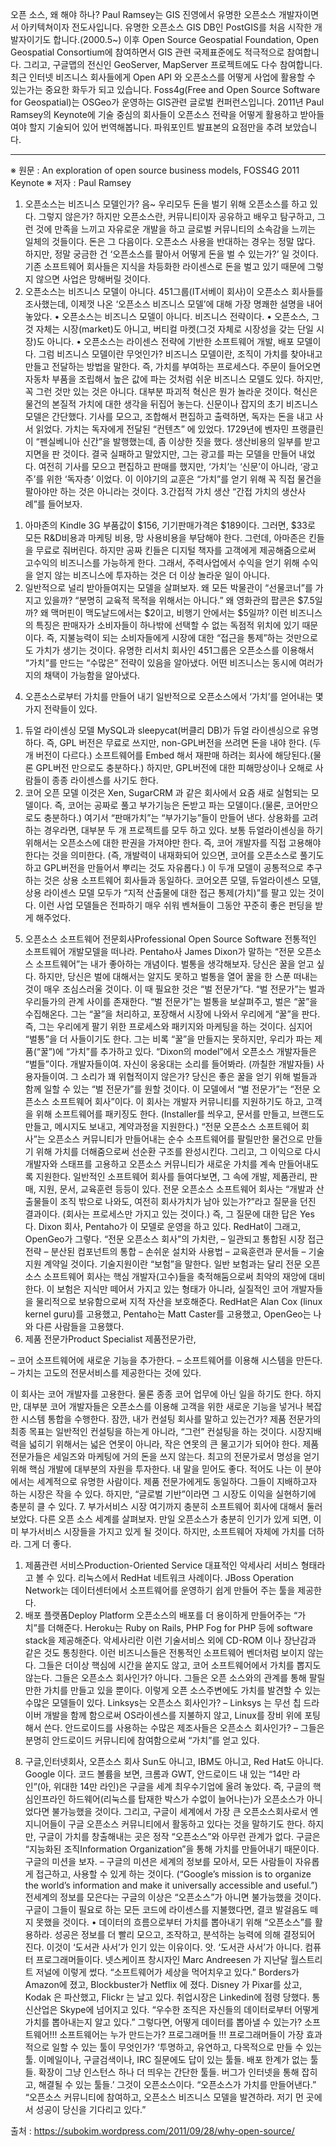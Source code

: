오픈 소스, 왜 해야 하나?
Paul Ramsey는 GIS 진영에서 유명한 오픈소스 개발자이면서 아키텍쳐이자 전도사입니다. 유명한 오픈소스 GIS DB인 PostGIS를 처음 시작한 개발자이기도 합니다.(2000.5~) 이후 Open Source Geospatial Foundation, Open Geospatial Consortium에 참여하면서 GIS 관련 국제표준에도 적극적으로 참여합니다. 그리고, 구글맵의 전신인 GeoServer, MapServer 프로젝트에도 다수 참여합니다.
최근 인터넷 비즈니스 회사들에게 Open API 와 오픈소스를 어떻게 사업에 활용할 수 있는가는 중요한 화두가 되고 있습니다.
Foss4g(Free and Open Source Software for Geospatial)는 OSGeo가 운영하는 GIS관련 글로벌 컨퍼런스입니다. 2011년 Paul Ramsey의 Keynote에 기술 중심의 회사들이 오픈소스 전략을 어떻게 활용하고 받아들여야 할지 기술되어 있어 번역해봅니다.
파워포인트 발표본의 요점만을 추려 보았습니다.
________________________________________
 
※ 원문 : An exploration of open source business models, FOSS4G 2011 Keynote
※ 저자 : Paul Ramsey
1. 오픈소스는 비즈니스 모델인가?
음~ 우리모두 돈을 벌기 위해 오픈소스를 하고 있다. 그렇지 않은가? 하지만 오픈소스란, 커뮤니티이자 공유하고 배우고 탐구하고, 그런 것에 만족을 느끼고 자유로운 개발을 하고 글로벌 커뮤니티의 소속감을 느끼는 일체의 것들이다. 돈은 그 다음이다.
오픈소스 사용을 반대하는 경우는 정말 많다. 하지만, 정말 궁금한 건 ‘오픈소스를 팔아서 어떻게 돈을 벌 수 있는가?’ 일 것이다. 기존 소프트웨어 회사들은 지식을 차등화한 라이센스로 돈을 벌고 있기 때문에 그렇지 않으면 사업은 망해버릴 것이다.
2. 오픈소스는 비즈니스 모델이 아니다.
451그룹(IT서베이 회사)이 오픈소스 회사들를 조사했는데, 이제껏 나온 ‘오픈소스 비즈니스 모델’에 대해 가장 명쾌한 설명을 내어놓았다.
•  오픈소스는 비즈니스 모델이 아니다. 비즈니스 전략이다.
•  오픈소스, 그것 자체는 시장(market)도 아니고, 버티컬 마켓(그것 자체로 시장성을 갖는 단일 시장)도 아니다.
•  오픈소스는 라이센스 전략에 기반한 소프트웨어 개발, 배포 모델이다.
그럼 비즈니스 모델이란 무엇인가?
비즈니스 모델이란, 조직이 가치를 찾아내고 만들고 전달하는 방법을 말한다. 즉, 가치를 부여하는 프로세스다.
주문이 들어오면 자동차 부품을 조립해서 높은 값에 파는 것처럼 쉬운 비즈니스 모델도 있다. 하지만, 꼭 그런 것만 있는 것은 아니다. 대부분 파괴적 혁신은 뭔가 놀라운 것이다. 혁신은 물건의 본질적 가치에 대한 생각을 뒤집어 놓는다.
신문이나 잡지의 초기 비즈니스 모델은 간단했다. 기사를 모으고, 조합해서 편집하고 출력하면, 독자는 돈을 내고 사서 읽었다. 가치는 독자에게 전달된 “컨텐츠” 에 있었다. 1729년에 벤자민 프랭클린이 “펜실베니아 신간”을 발행했는데, 좀 이상한 짓을 했다. 생산비용의 일부를 받고 지면을 판 것이다. 결국 실패하고 말았지만, 그는 광고를 파는 모델을 만들어 내었다. 여전히 기사를 모으고 편집하고 판매를 했지만, ‘가치’는 ‘신문’이 아니라, ‘광고주’를 위한 ‘독자층’ 이었다.
이 이야기의 교훈은 “가치”를 얻기 위해 꼭 직접 물건을 팔아야만 하는 것은 아니라는 것이다.
3.간접적 가치 생산
“간접 가치의 생산사례”를 들어보자.
1) 아마존의 Kindle 3G
부품값이 $156, 기기판매가격은 $189이다. 그러면, $33로 모든 R&D비용과 마케팅 비용, 망 사용비용을 부담해야 한다. 그런데, 아마존은 킨들을 무료로 줘버린다. 하지만 공짜 킨들은 디지털 책자를 고객에게 제공해줌으로써 고수익의 비즈니스를 가능하게 한다. 그래서, 주력사업에서 수익을 얻기 위해 수익을 얻지 않는 비즈니스에 투자하는 것은 더 이상 놀라운 일이 아니다.
2) 일반적으로 널리 받아들여지는 모델을 살펴보자.
왜 모든 박물관이 “선물코너”를 가지고 있을까? “분명히 교육적 목적을 위해서는 아니다.” 왜 영화관의 팝콘은 $7.5일까? 왜 맥머핀이 맥도날드에서는 $2이고, 비행기 안에서는 $5일까?
이런 비즈니스의 특징은 판매자가 소비자들이 하나밖에 선택할 수 없는 독점적 위치에 있기 때문이다. 즉, 지불능력이 되는 소비자들에게 시장에 대한 “접근을 통제”하는 것만으로도 가치가 생기는 것이다.
유명한 리서치 회사인 451그룹은 오픈소스를 이용해서 “가치”를 만드는 “수많은” 전략이 있음을 알아냈다. 어떤 비즈니스는 동시에 여러가지의 채택이 가능함을 알아냈다.
4. 오픈소스로부터 가치를 만들어 내기
일반적으로 오픈소스에서 ‘가치’를 얻어내는 몇 가지 전략들이 있다.
1) 듀얼 라이센싱 모델
MySQL과 sleepycat(버클리 DB)가 듀얼 라이센싱으로 유명하다. 즉, GPL 버전은 무료로 쓰지만, non-GPL버전을 쓰려면 돈을 내야 한다. (두개 버전이 다르다.) 소프트웨어를 Embed 해서 재판매 하려는 회사에 해당된다.(물론 GPL버전 만으로도 충분하다.) 하지만, GPL버전에 대한 피해망상이나 오해로 사람들이 종종 라이센스를 사기도 한다.
2) 코어 오픈 모델
이것은 Xen, SugarCRM 과 같은 회사에서 요즘 새로 실험되는 모델이다. 즉, 코어는 공짜로 풀고 부가기능은 돈받고 파는 모델이다.(물론, 코어만으로도 충분하다.) 여기서 “판매가치”는 “부가기능”들이 만들어 낸다.
상용화를 고려하는 경우라면, 대부분 두 개 프로젝트를 모두 하고 있다. 보통 듀얼라이센싱을 하기 위해서는 오픈소스에 대한 판권을 가져야만 한다. 즉, 코어 개발자를 직접 고용해야 한다는 것을 의미한다. (즉, 개발력이 내재화되어 있으면, 코어를 오픈소스로 풀기도 하고 GPL버전을 만들어서 뿌리는 것도 자유롭다.)
이 두개 모델이 공통적으로 추구하는 것은 상용 소프트웨어 회사들과 동일하다. 코어오픈 모델, 듀얼라이센스 모델, 상용 라이센스 모델 모두가 “지적 산출물에 대한 접근 통제(가치)”를 팔고 있는 것이다. 이런 사업 모델들은 전파하기 매우 쉬워 벤쳐들이 그동안 꾸준히 좋은 펀딩을 받게 해주었다.
5. 오픈소스 소프트웨어 전문회사Professional Open Source Software
전통적인 소프트웨어 개발모델을 떠나라. Pentaho사 James Dixon가 말하는 “전문 오픈소스 소프트웨어”는 내가 좋아하는 개념이다.
벌통을 생각해보자. 당신은 꿀을 얻고 싶다. 하지만, 당신은 벌에 대해서는 알지도 못하고 벌통을 열어 꿀을 한 스푼 떠내는 것이 매우 조심스러울 것이다. 이 때 필요한 것은 “벌 전문가”다.
“벌 전문가”는 벌과 우리들가의 관계 사이를 존재한다. “벌 전문가”는 벌통을 보살펴주고, 벌은 “꿀”을 수집해온다. 그는 “꿀”을 처리하고, 포장해서 시장에 나와서 우리에게 “꿀”을 판다. 즉, 그는 우리에게 팔기 위한 프로세스와 패키지와 마케팅을 하는 것이다. 심지어 “벌통”을 더 사들이기도 한다.
그는 비록 “꿀”을 만들지는 못하지만, 우리가 파는 제품(“꿀”)에 “가치”를 추가하고 있다.
“Dixon의 model”에서 오픈소스 개발자들은 “벌들”이다. 개발자들이여. 자신이 웅웅대는 소리를 들어봐라. (까칠한 개발자들)
사용자들이여. 그 소리가 꽤 위협적이지 않은가? 당신은 좋은 꿀을 얻기 위해 벌들과 함께 일할 수 있는 “벌 전문가”를 원할 것이다.
이 모델에서 “벌 전문가”는 “전문 오픈소스 소프트웨어 회사”이다. 이 회사는 개발자 커뮤니티를 지원하기도 하고, 고객을 위해 소프트웨어를 패키징도 한다. (Installer를 씌우고, 문서를 만들고, 브랜드도 만들고, 메시지도 보내고, 계약과정을 지원한다.)
“전문 오픈소스 소프트웨어 회사”는 오픈소스 커뮤니티가 만들어내는 순수 소프트웨어를 팔릴만한 물건으로 만들기 위해 가치를 더해줌으로써 선순환 구조를 완성시킨다. 그리고, 그 이익으로 다시 개발자와 스태프를 고용하고 오픈소스 커뮤니티가 새로운 가치를 계속 만들어내도록 지원한다.
일반적인 소프트웨어 회사를 들여다보면, 그 속에 개발, 제품관리, 판매, 지원, 문서, 교육훈련 등등이 있다. 전문 오픈소스 소프트웨어 회사는 “개발과 산출물들이 조직 밖으로 나와도, 여전히 회사가치가 남아 있는가?”라고 질문을 던진 결과이다. (회사는 프로세스만 가지고 있는 것이다.)
즉, 그 질문에 대한 답은 Yes 다. Dixon 회사, Pentaho가 이 모델로 운영을 하고 있다. RedHat이 그래고, OpenGeo가 그렇다.
“전문 오픈소스 회사”의 가치란,
– 일관되고 통합된 시장 접근 전략
– 분산된 컴포넌트의 통합
– 손쉬운 설치와 사용법
– 교육훈련과 문서들
– 기술지원 계약일 것이다.
기술지원이란 “보험”을 말한다. 일반 보험과는 달리 전문 오픈소스 소프트웨어 회사는 핵심 개발자(고수)들을 축적해둠으로써 최악의 재앙에 대비한다. 이 보험은 지식만 떼어서 가지고 있는 형태가 아니라, 실질적인 코어 개발자들을 물리적으로 보유함으로써 지적 자산을 보호해준다.
RedHat은 Alan Cox (linux kernel guru)를 고용했고, Pentaho는 Matt Caster를 고용했고, OpenGeo는 나와 다른 사람들을 고용했다.
6. 제품 전문가Product Specialist
제품전문가란,

– 코어 소프트웨어에 새로운 기능을 추가한다.
– 소프트웨어를 이용해 시스템을 만든다.
– 가치는 고도의 전문서비스를 제공한다는 것에 있다.

이 회사는 코어 개발자를 고용한다. 물론 종종 코어 업무에 아닌 일을 하기도 한다. 하지만, 대부분 코어 개발자들은 오픈소스를 이용해 고객을 위한 새로운 기능을 넣거나 복잡한 시스템 통합을 수행한다.
잠깐, 내가 컨설팅 회사를 말하고 있는건가? 제품 전문가의 최종 목표는 일반적인 컨설팅을 하는게 아니라, “그런” 컨설팅을 하는 것이다.
시장지배력을 넓히기 위해서는 넓은 연못이 아니라, 작은 연못의 큰 물고기가 되어야 한다. 제품전문가들은 세일즈와 마케팅에 거의 돈을 쓰지 않는다. 최고의 전문가로서 명성을 얻기 위해 핵심 개발에 대부분의 자원을 투자한다.
내 말을 믿어도 좋다. 적어도 나는 이 분야에서는 세계적으로 유명한 사람이다. 제품 전문가에게도 동일하다. 그들이 지배하고자 하는 시장은 작을 수 있다. 하지만, “글로벌 기반”이라면 그 시장도 이익을 실현하기에 충분히 클 수 있다.
7. 부가서비스 시장
여기까지 충분히 소프트웨어 회사에 대해서 둘러보았다. 다른 오픈 소스 세계를 살펴보자. 만일 오픈소스가 충분히 인기가 있게 되면, 이미 부가서비스 시장들을 가지고 있게 될 것이다. 하지만, 소프트웨어 자체에 가치를 더하라. 그게 더 좋다.
1) 제품관련 서비스Production-Oriented Service
대표적인 악세사리 서비스 형태라고 볼 수 있다. 리눅스에서 RedHat 네트워크 사례이다. JBoss Operation Network는 데이터센터에서 소프트웨어를 운영하기 쉽게 만들어 주는 툴을 제공한다.
2) 배포 플랫폼Deploy Platform
오픈소스의 배포를 더 용이하게 만들어주는 “가치”를 더해준다. Heroku는 Ruby on Rails, PHP Fog for PHP 등에 software stack을 제공해준다. 악세사리란 이런 기술서비스 외에 CD-ROM 이나 장난감과 같은 것도 통칭한다. 이런 비즈니스들은 전통적인 소프트웨어 벤더처럼 보이지 않는다. 그들은 더이상 핵심에 시간을 쏟지도 않고, 코어 소프트웨어에서 가치를 뽑지도 않는다.
그들은 오픈소스 회사인가? 아니다. 그들은 오픈 소스와의 관계를 통해 팔릴만한 가치를 만들고 있을 뿐이다. 이렇게 오픈 소스주변에도 가치를 발견할 수 있는 수많은 모델들이 있다.
Linksys는 오픈소스 회사인가?
– Linksys 는 무선 칩 드라이버 개발을 함께 함으로써 OS라이센스를 지불하지 않고, Linux를 장비 위에 포팅해서 쓴다.
안드로이드를 사용하는 수많은 제조사들은 오픈소스 회사인가?
– 그들은 분명히 안드로이드 커뮤니티에 참여함으로써 “가치”를 얻고 있다.
8. 구글,인터넷회사, 오픈소스 회사
Sun도 아니고, IBM도 아니고, Red Hat도 아니다. Google 이다. 코드 볼륨을 보면, 크롬과 GWT, 안드로이드 내 있는 “14만 라인”(아, 위대한 14만 라인)은 구글을 세계 최우수기업에 올려 놓았다.
즉, 구글의 핵심인프라인 하드웨어(리눅스를 탑재한 박스가 수없이 늘어나는)가 오픈소스가 아니었다면 불가능했을 것이다. 그리고, 구글이 세계에서 가장 큰 오픈소스회사로서 엔지니어들이 구글 오픈소스 커뮤니티에서 활동하고 있다는 것을 말하기도 한다.
하지만, 구글이 가치를 창출해내는 곳은 정작 “오픈소스”와 아무런 관계가 없다. 구글은 “지능화된 조직Information Organization”을 통해 가치를 만들어내기 때문이다.
구글의 미션을 보자.
– 구글의 미션은 세계의 정보를 모아서, 모든 사람들이 자유롭게 접근하고, 사용할 수 있게 하는 것이다. (“Google’s mission is to organize the world’s information and make it universally accessible and useful.”)
전세계의 정보를 모은다는 구글의 이상은 “오픈소스”가 아니면 불가능했을 것이다. 구글이 그들이 필요로 하는 모든 코드에 라이센스를 지불했다면, 결코 발걸음도 떼지 못했을 것이다.
•  데이터의 흐름으로부터 가치를 뽑아내기 위해 “오픈소스”를 활용하라.
성공은 정보를 더 빨리 모으고, 조작하고, 분석하는 능력에 의해 결정되어 진다. 이것이 ‘도서관 사서’가 인기 있는 이유이다. 앗. ‘도서관 사서’가 아니다. 컴퓨터 프로그래머들이다.
넷스케이프 창시자인 Marc Andreesen 가 지난달 월스트리트 저널에 이렇게 썼다.
“소프트웨어가 세상을 먹어치우고 있다.”
Borders가 Amazon에 졌고, Blockbuster가 Netflix 에 졌다. Disney 가 Pixar를 샀고, Kodak 은 파산했고, Flickr 는 날고 있다. 취업시장은 Linkedin에 점령 당했다. 통신산업은 Skype에 넘어지고 있다.
“우수한 조직은 자신들의 데이터로부터 어떻게 가치를 뽑아내는지 알고 있다.”
그렇다면, 어떻게 데이터를 뽑아낼 수 있는가? 소프트웨어!!!
소프트웨어는 누가 만드는가? 프로그래머들 !!!
프로그래머들이 가장 효과적으로 일할 수 있는 툴이 무엇인가?
‘투명하고, 유연하고, 다목적으로 만들 수 있는 툴. 이메일이나, 구글검색이나, IRC 질문에도 답이 있는 툴들. 배포 한계가 없는 툴들. 확장이 그냥 인스턴스 하나 더 띄우는 간단한 툴들. 버그가 인터넷을 통해 잡히고, 해결될 수 있는 툴들.’
그것이 오픈소스이다.
“오픈소스가 가치를 만들어낸다.”
“오픈소스 커뮤니티에 참여하고, 오픈소스 비즈니스 모델을 발견하라. 저기 먼 곳에서 성공이 당신을 기다리고 있다.”


출처 :
https://subokim.wordpress.com/2011/09/28/why-open-source/

